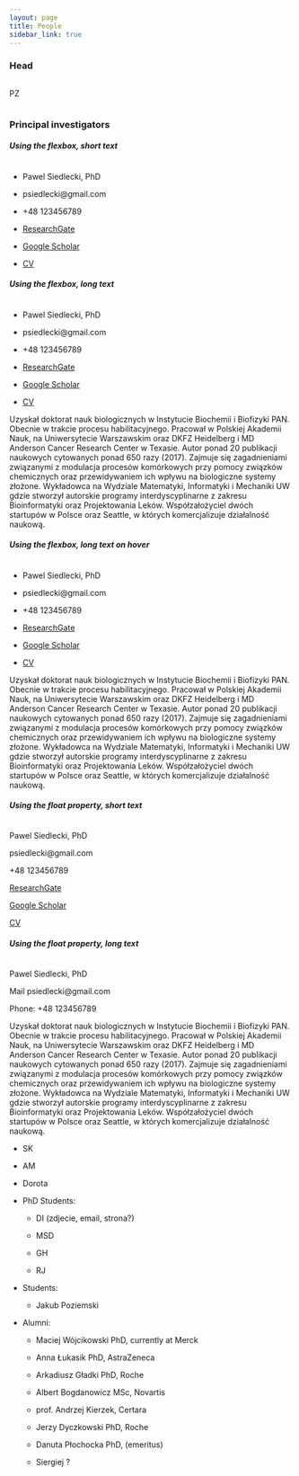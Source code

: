 ```yaml
---
layout: page
title: People
sidebar_link: true
---
```


### Head

<div style="overflow: auto">
  <img src="https://placehold.it/200x200" alt="" style="float:left; margin-right: 20px">
  <p>PZ</p>
</div>


### Principal investigators

##### Using the flexbox, short text

<div class="flex-container">
  <img src="https://placehold.it/200x200" alt="">
  <ul>
    <li><p style="margin-bottom: 0px;">Pawel Siedlecki, PhD</p></li>
    <li><p style="margin-bottom: 0px">psiedlecki@gmail.com</p></li>
    <li><p style="margin-bottom: 0px">+48 123456789</p></li>
    <li><p style="margin-bottom: 0px"><a href="https://www.researchgate.net/profile/Pawel_Siedlecki">ResearchGate</a></p></li>
    <li><p style="margin-bottom: 0px"><a href="https://scholar.google.pl/citations?user=4MGHwSYAAAAJ&hl=en">Google Scholar</a></p></li>
    <li><p style="margin-bottom: 0px"><a href="http://webjeda.com/online-cv/">CV</a></p></li>
</ul>
</div>

##### Using the flexbox, long text

<div class="flex-container">
  <img src="https://placehold.it/200x200" alt="">
  <ul>
    <li><p style="margin-bottom: 0px;">Pawel Siedlecki, PhD</p></li>
    <li><p style="margin-bottom: 0px">psiedlecki@gmail.com</p></li>
    <li><p style="margin-bottom: 0px">+48 123456789</p></li>
    <li><p style="margin-bottom: 0px"><a href="https://www.researchgate.net/profile/Pawel_Siedlecki">ResearchGate</a></p></li>
    <li><p style="margin-bottom: 0px"><a href="https://scholar.google.pl/citations?user=4MGHwSYAAAAJ&hl=en">Google Scholar</a></p></li>
    <li><p style="margin-bottom: 0px"><a href="http://webjeda.com/online-cv/">CV</a></p></li>
</ul>
</div>
<p>Uzyskał doktorat nauk biologicznych w Instytucie Biochemii i Biofizyki PAN. Obecnie w trakcie procesu habilitacyjnego. Pracował w Polskiej Akademii Nauk, na Uniwersytecie Warszawskim oraz DKFZ Heidelberg i MD Anderson Cancer Research Center w Texasie. Autor ponad 20 publikacji naukowych cytowanych ponad 650 razy (2017). Zajmuje się zagadnieniami związanymi z modulacja procesów komórkowych przy pomocy związków chemicznych oraz przewidywaniem ich wpływu na biologiczne systemy złożone. Wykładowca na Wydziale Matematyki, Informatyki i Mechaniki UW gdzie stworzył autorskie programy interdyscyplinarne z zakresu Bioinformatyki oraz Projektowania Leków. Współzałożyciel dwóch startupów w Polsce oraz Seattle, w których komercjalizuje działalność naukową.</p>

##### Using the flexbox, long text on hover

<div class="flex-container">
  <img src="https://placehold.it/200x200" alt="">
  <ul>
    <li><p style="margin-bottom: 0px;">Pawel Siedlecki, PhD</p></li>
    <li><p style="margin-bottom: 0px">psiedlecki@gmail.com</p></li>
    <li><p style="margin-bottom: 0px">+48 123456789</p></li>
    <li><p style="margin-bottom: 0px"><a href="https://www.researchgate.net/profile/Pawel_Siedlecki">ResearchGate</a></p></li>
    <li><p style="margin-bottom: 0px"><a href="https://scholar.google.pl/citations?user=4MGHwSYAAAAJ&hl=en">Google Scholar</a></p></li>
    <li><p style="margin-bottom: 0px"><a href="http://webjeda.com/online-cv/">CV</a></p></li>
</ul>
<p id="long-description">Uzyskał doktorat nauk biologicznych w Instytucie Biochemii i Biofizyki PAN. Obecnie w trakcie procesu habilitacyjnego. Pracował w Polskiej Akademii Nauk, na Uniwersytecie Warszawskim oraz DKFZ Heidelberg i MD Anderson Cancer Research Center w Texasie. Autor ponad 20 publikacji naukowych cytowanych ponad 650 razy (2017). Zajmuje się zagadnieniami związanymi z modulacja procesów komórkowych przy pomocy związków chemicznych oraz przewidywaniem ich wpływu na biologiczne systemy złożone. Wykładowca na Wydziale Matematyki, Informatyki i Mechaniki UW gdzie stworzył autorskie programy interdyscyplinarne z zakresu Bioinformatyki oraz Projektowania Leków. Współzałożyciel dwóch startupów w Polsce oraz Seattle, w których komercjalizuje działalność naukową.</p>
</div>

##### Using the float property, short text

<div class="float-container">
  <img src="https://placehold.it/200x200" alt="">
  <p style="margin-bottom: 0px;">Pawel Siedlecki, PhD</p>
  <p style="margin-bottom: 0px">psiedlecki@gmail.com</p>
  <p style="margin-bottom: 0px">+48 123456789</p>
  <p style="margin-bottom: 0px"><a href="https://www.researchgate.net/profile/Pawel_Siedlecki">ResearchGate</a></p>
  <p style="margin-bottom: 0px"><a href="https://scholar.google.pl/citations?user=4MGHwSYAAAAJ&hl=en">Google Scholar</a></p>
  <p style="margin-bottom: 0px"><a href="http://webjeda.com/online-cv/">CV</a></p>
</div>

##### Using the float property, long text

<div class="float-container">
  <img src="https://placehold.it/200x200" alt="">
  <p>Pawel Siedlecki, PhD</p>
  <p>Mail psiedlecki@gmail.com</p>
  <p>Phone: +48 123456789</p>
  <p>Uzyskał doktorat nauk biologicznych w Instytucie Biochemii i Biofizyki PAN. Obecnie w trakcie procesu habilitacyjnego. Pracował w Polskiej Akademii Nauk, na Uniwersytecie Warszawskim oraz DKFZ Heidelberg i MD Anderson Cancer Research Center w Texasie. Autor ponad 20 publikacji naukowych cytowanych ponad 650 razy (2017). Zajmuje się zagadnieniami związanymi z modulacja procesów komórkowych przy pomocy związków chemicznych oraz przewidywaniem ich wpływu na biologiczne systemy złożone. Wykładowca na Wydziale Matematyki, Informatyki i Mechaniki UW gdzie stworzył autorskie programy interdyscyplinarne z zakresu Bioinformatyki oraz Projektowania Leków. Współzałożyciel dwóch startupów w Polsce oraz Seattle, w których komercjalizuje działalność naukową.</p>
</div>

  - SK

 - AM

 - Dorota

- PhD Students:

  - DI (zdjecie, email, strona?)

  - MSD

  - GH

  - RJ

- Students:

  - Jakub Poziemski

- Alumni:

  - Maciej Wójcikowski PhD, currently at Merck

  - Anna Łukasik PhD, AstraZeneca

  - Arkadiusz Gładki PhD, Roche

  - Albert Bogdanowicz MSc,  Novartis

  - prof. Andrzej Kierzek, Certara

  - Jerzy Dyczkowski PhD, Roche

  - Danuta Płochocka PhD, (emeritus)

  - Siergiej ?
